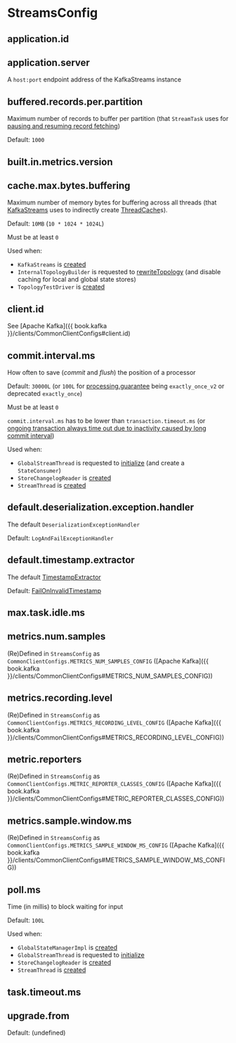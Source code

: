 # StreamsConfig

## <span id="APPLICATION_ID_CONFIG"><span id="application.id"> application.id

## <span id="APPLICATION_SERVER_CONFIG"><span id="application.server"> application.server

A `host:port` endpoint address of the KafkaStreams instance

## <span id="BUFFERED_RECORDS_PER_PARTITION_CONFIG"><span id="buffered.records.per.partition"> buffered.records.per.partition

Maximum number of records to buffer per partition (that `StreamTask` uses for [pausing and resuming record fetching](StreamTask.md#maxBufferedSize))

Default: `1000`

## <span id="BUILT_IN_METRICS_VERSION_CONFIG"><span id="built.in.metrics.version"> built.in.metrics.version

## <span id="CACHE_MAX_BYTES_BUFFERING_CONFIG"><span id="cache.max.bytes.buffering"> cache.max.bytes.buffering

Maximum number of memory bytes for buffering across all threads (that [KafkaStreams](KafkaStreams.md#totalCacheSize) uses to indirectly create [ThreadCache](state/ThreadCache.md)s).

Default: `10MB` (`10 * 1024 * 1024L`)

Must be at least `0`

Used when:

* `KafkaStreams` is [created](KafkaStreams.md#totalCacheSize)
* `InternalTopologyBuilder` is requested to [rewriteTopology](InternalTopologyBuilder.md#rewriteTopology) (and disable caching for local and global state stores)
* `TopologyTestDriver` is [created](TopologyTestDriver.md#creating-instance)

## <span id="CLIENT_ID_CONFIG"><span id="client.id"> client.id

See [Apache Kafka]({{ book.kafka }}/clients/CommonClientConfigs#client.id)

## <span id="COMMIT_INTERVAL_MS_CONFIG"><span id="commit.interval.ms"> commit.interval.ms

How often to save (_commit_ and _flush_) the position of a processor

Default: `30000L` (or `100L` for [processing.guarantee](#processing.guarantee) being `exactly_once_v2` or deprecated `exactly_once`)

Must be at least `0`

`commit.interval.ms` has to be lower than `transaction.timeout.ms` (or [ongoing transaction always time out due to inactivity caused by long commit interval](#verifyEOSTransactionTimeoutCompatibility))

Used when:

* `GlobalStreamThread` is requested to [initialize](processor/GlobalStreamThread.md#initialize) (and create a `StateConsumer`)
* `StoreChangelogReader` is [created](processor/StoreChangelogReader.md#updateOffsetIntervalMs)
* `StreamThread` is [created](StreamThread.md#commitTimeMs)

## <span id="DEFAULT_DESERIALIZATION_EXCEPTION_HANDLER_CLASS_CONFIG"><span id="defaultDeserializationExceptionHandler"><span id="default.deserialization.exception.handler"> default.deserialization.exception.handler

The default `DeserializationExceptionHandler`

Default: `LogAndFailExceptionHandler`

## <span id="DEFAULT_TIMESTAMP_EXTRACTOR_CLASS_CONFIG"><span id="defaultTimestampExtractor"><span id="default.timestamp.extractor"> default.timestamp.extractor

The default [TimestampExtractor](processor/TimestampExtractor.md)

Default: [FailOnInvalidTimestamp](processor/FailOnInvalidTimestamp.md)

## <span id="MAX_TASK_IDLE_MS_CONFIG"><span id="max.task.idle.ms"> max.task.idle.ms

## <span id="METRICS_NUM_SAMPLES_CONFIG"><span id="metrics.num.samples"> metrics.num.samples

(Re)Defined in `StreamsConfig` as `CommonClientConfigs.METRICS_NUM_SAMPLES_CONFIG` ([Apache Kafka]({{ book.kafka }}/clients/CommonClientConfigs#METRICS_NUM_SAMPLES_CONFIG))

## <span id="METRICS_RECORDING_LEVEL_CONFIG"><span id="metrics.recording.level"> metrics.recording.level

(Re)Defined in `StreamsConfig` as `CommonClientConfigs.METRICS_RECORDING_LEVEL_CONFIG` ([Apache Kafka]({{ book.kafka }}/clients/CommonClientConfigs#METRICS_RECORDING_LEVEL_CONFIG))

## <span id="METRIC_REPORTER_CLASSES_CONFIG"><span id="metric.reporters"> metric.reporters

(Re)Defined in `StreamsConfig` as `CommonClientConfigs.METRIC_REPORTER_CLASSES_CONFIG` ([Apache Kafka]({{ book.kafka }}/clients/CommonClientConfigs#METRIC_REPORTER_CLASSES_CONFIG))

## <span id="METRICS_SAMPLE_WINDOW_MS_CONFIG"><span id="metrics.sample.window.ms"> metrics.sample.window.ms

(Re)Defined in `StreamsConfig` as `CommonClientConfigs.METRICS_SAMPLE_WINDOW_MS_CONFIG` ([Apache Kafka]({{ book.kafka }}/clients/CommonClientConfigs#METRICS_SAMPLE_WINDOW_MS_CONFIG))

## <span id="POLL_MS_CONFIG"><span id="poll.ms"> poll.ms

Time (in millis) to block waiting for input

Default: `100L`

Used when:

* `GlobalStateManagerImpl` is [created](processor/GlobalStateManagerImpl.md#pollMsPlusRequestTimeout)
* `GlobalStreamThread` is requested to [initialize](processor/GlobalStreamThread.md#initialize)
* `StoreChangelogReader` is [created](processor/StoreChangelogReader.md#pollTime)
* `StreamThread` is [created](StreamThread.md#pollTime)

## <span id="TASK_TIMEOUT_MS_CONFIG"><span id="task.timeout.ms"> task.timeout.ms

## <span id="UPGRADE_FROM_CONFIG"><span id="upgrade.from"> upgrade.from

Default: (undefined)
